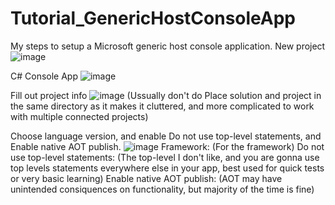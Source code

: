 # Tutorial_GenericHostConsoleApp
My steps to setup a Microsoft generic host console application.
New project
![image](https://github.com/XanNava/Tutorial_GenericHostConsoleApp/assets/19845462/dedf2185-a36e-45b4-abca-054966081250)

C# Console App
![image](https://github.com/XanNava/Tutorial_GenericHostConsoleApp/assets/19845462/5865a142-55b9-4ffe-90b1-0a292b7f194d)

Fill out project info
![image](https://github.com/XanNava/Tutorial_GenericHostConsoleApp/assets/19845462/86596413-abb4-4657-abd7-026ce260c2db)
(Ussually don't do Place solution and project in the same directory as it makes it cluttered, and more complicated to work with multiple connected projects)

Choose language version, and enable Do not use top-level statements, and Enable native AOT publish.
![image](https://github.com/XanNava/Tutorial_GenericHostConsoleApp/assets/19845462/60acd74e-4a3f-4893-a3ea-60b8dc0ffaa9)
Framework: (For the framework)
Do not use top-level statements: (The top-level I don't like, and you are gonna use top levels statements everywhere else in your app, best used for quick tests or very basic learning)
Enable native AOT publish: (AOT may have unintended consiquences on functionality, but majority of the time is fine)


